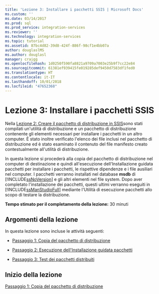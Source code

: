 ```yaml
---
title: 'Lezione 3: Installare i pacchetti SSIS | Microsoft Docs'
ms.custom: ''
ms.date: 03/14/2017
ms.prod: sql
ms.prod_service: integration-services
ms.reviewer: ''
ms.technology: integration-services
ms.topic: tutorial
ms.assetid: 87bc4d82-39d8-424f-886f-98cf1e4bb07a
author: douglaslMS
ms.author: douglasl
manager: craigg
ms.openlocfilehash: 1d0250f590fa8821a9709a7003e25b9f7cc22e84
ms.sourcegitcommit: 61381ef939415fe019285def9450d7583df1fed0
ms.translationtype: HT
ms.contentlocale: it-IT
ms.lasthandoff: 10/01/2018
ms.locfileid: "47652368"
---
```

# <a name="lesson-3-install-ssis-packages"></a>Lezione 3: Installare i pacchetti SSIS
Nella [Lezione 2: Creare il pacchetto di distribuzione in SSIS](../integration-services/lesson-2-create-the-deployment-bundle-in-ssis.md)sono stati compilati un'utilità di distribuzione e un pacchetto di distribuzione contenente gli elementi necessari per installare i pacchetti in un altro computer. È stato inoltre verificato l'elenco dei file inclusi nel pacchetto di distribuzione ed è stato esaminato il contenuto del file manifesto creato contestualmente all'utilità di distribuzione.  
  
In questa lezione si procederà alla copia del pacchetto di distribuzione nel computer di destinazione e quindi all'esecuzione dell'Installazione guidata pacchetti per installare i pacchetti, le rispettive dipendenze e i file ausiliari nel computer. I pacchetti verranno installati nel database **msdb** di [!INCLUDE[ssNoVersion](../includes/ssnoversion-md.md)] e gli altri elementi nel file system. Dopo aver completato l'installazione dei pacchetti, questi ultimi verranno eseguiti in [!INCLUDE[ssManStudioFull](../includes/ssmanstudiofull-md.md)] mediante l'Utilità di esecuzione pacchetti allo scopo di testare la distribuzione.  
  
**Tempo stimato per il completamento della lezione:** 30 minuti  
  
## <a name="lesson-tasks"></a>Argomenti della lezione  
In questa lezione sono incluse le attività seguenti:  
  
-   [Passaggio 1: Copia del pacchetto di distribuzione](../integration-services/lesson-3-1-copying-the-deployment-bundle.md)  
  
-   [Passaggio 2: Esecuzione dell'Installazione guidata pacchetti](../integration-services/lesson-3-2-running-the-package-installation-wizard.md)  
  
-   [Passaggio 3: Test dei pacchetti distribuiti](../integration-services/lesson-3-3-testing-the-deployed-packages.md)  
  
## <a name="start-the-lesson"></a>Inizio della lezione  
[Passaggio 1: Copia del pacchetto di distribuzione](../integration-services/lesson-3-1-copying-the-deployment-bundle.md)  
  
  
  
